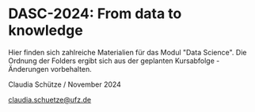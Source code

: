 # DASC-2024: From data to knowledge
Hier finden sich zahlreiche Materialien für das Modul "Data Science". Die Ordnung der Folders ergibt sich aus der geplanten Kursabfolge - Änderungen vorbehalten.


Claudia Schütze / November 2024

claudia.schuetze@ufz.de
